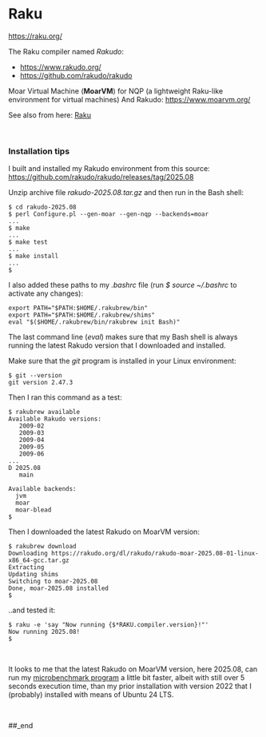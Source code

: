 # Raku

https://raku.org/

The Raku compiler named _Rakudo_:
- https://www.rakudo.org/
- https://github.com/rakudo/rakudo

Moar Virtual Machine (**MoarVM**) for NQP (a lightweight Raku-like environment for virtual machines) And Rakudo: https://www.moarvm.org/

See also from here: [Raku](https://github.com/practicalcomputerscience/MicrobenchmarkGPHLlanguages/blob/main/30%20-%20languages%20that%20didn't%20make%20it%20to%20my%20list/README.md#raku)

<br/>

### Installation tips

I built and installed my Rakudo environment from this source: https://github.com/rakudo/rakudo/releases/tag/2025.08

Unzip archive file _rakudo-2025.08.tar.gz_ and then run in the Bash shell:

```
$ cd rakudo-2025.08
$ perl Configure.pl --gen-moar --gen-nqp --backends=moar
...
$ make
...
$ make test
...
$ make install
...
$ 
```

I also added these paths to my _.bashrc_ file (run _$ source ~/.bashrc_ to activate any changes):

```
export PATH="$PATH:$HOME/.rakubrew/bin"
export PATH="$PATH:$HOME/.rakubrew/shims"
eval "$($HOME/.rakubrew/bin/rakubrew init Bash)"
```

The last command line (_eval_) makes sure that my Bash shell is always running the latest Rakudo version that I downloaded and installed.

Make sure that the _git_ program is installed in your Linux environment:

```
$ git --version
git version 2.47.3
```

Then I ran this command as a test:

```
$ rakubrew available
Available Rakudo versions:
   2009-02
   2009-03
   2009-04
   2009-05
   2009-06
...
D 2025.08
   main

Available backends:
  jvm
  moar
  moar-blead
$
```

Then I downloaded the latest Rakudo on MoarVM version:

```
$ rakubrew download
Downloading https://rakudo.org/dl/rakudo/rakudo-moar-2025.08-01-linux-x86_64-gcc.tar.gz
Extracting
Updating shims
Switching to moar-2025.08
Done, moar-2025.08 installed
$
```

..and tested it:

```
$ raku -e 'say "Now running {$*RAKU.compiler.version}!"'
Now running 2025.08!
$
```

<br/>

It looks to me that the latest Rakudo on MoarVM version, here 2025.08, can run my [microbenchmark program](https://github.com/practicalcomputerscience/MicrobenchmarkGPHLlanguages/blob/main/03%20-%20source%20code/01%20-%20imperative%20languages/Raku%20(Perl%206)/random_bitstring_and_flexible_password_generator.raku) a little bit faster, albeit with still over 5 seconds execution time, than my prior installation with version 2022 that I (probably) installed with means of Ubuntu 24 LTS. 

<br/>

##_end

